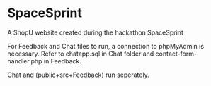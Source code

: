# SpaceSprint
A ShopU website created during the hackathon SpaceSprint


For Feedback and Chat files to run, a connection to phpMyAdmin is necessary. Refer to chatapp.sql in Chat folder and contact-form-handler.php in Feedback.

Chat and (public+src+Feedback) run seperately.

